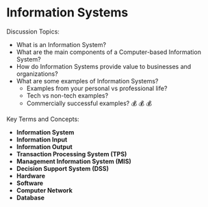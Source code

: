 # Information Systems

Discussion Topics:

  + What is an Information System?
  + What are the main components of a Computer-based Information System?
  + How do Information Systems provide value to businesses and organizations?
  + What are some examples of Information Systems?
    + Examples from your personal vs professional life?
    + Tech vs non-tech examples?
    + Commercially successful examples? :moneybag: :moneybag: :moneybag:

Key Terms and Concepts:

  + **Information System**
  + **Information Input**
  + **Information Output**
  + **Transaction Processing System (TPS)**
  + **Management Information System (MIS)**
  + **Decision Support System (DSS)**
  + **Hardware**
  + **Software**
  + **Computer Network**
  + **Database**
